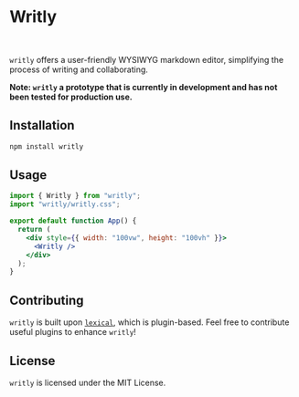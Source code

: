# Writly

<br />

`writly` offers a user-friendly WYSIWYG markdown editor, simplifying the process of writing and collaborating.

**Note: `writly` a prototype that is currently in development and has not been tested for production use.**

## Installation

```bash
npm install writly
```

## Usage

```jsx
import { Writly } from "writly";
import "writly/writly.css";

export default function App() {
  return (
    <div style={{ width: "100vw", height: "100vh" }}>
      <Writly />
    </div>
  );
}
```

## Contributing

`writly` is built upon [`lexical`](https://github.com/facebook/lexical), which is plugin-based. Feel free to contribute useful plugins to enhance `writly`!

## License

`writly` is licensed under the MIT License.
